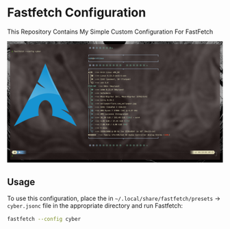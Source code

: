 # Fastfetch Configuration

This Repository Contains My Simple Custom Configuration For FastFetch

![Screenshot](screenshots/my-fastfetch-config.png)

## Usage

To use this configuration, place the in `~/.local/share/fastfetch/presets` -> `cyber.jsonc` file in the appropriate directory and run Fastfetch:

```sh
fastfetch --config cyber
```
